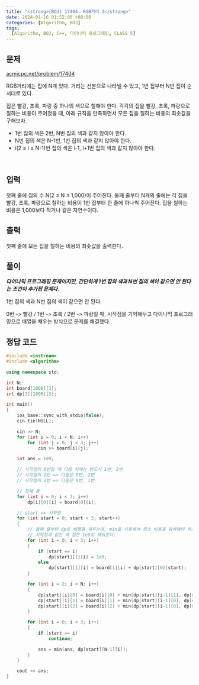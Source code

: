 ```yaml
---
title: "<strong>[BOJ] 17404. RGB거리 2</strong>"
date: 2024-01-16 01:52:00 +09:00
categories: [Algorithm, BOJ]
tags:
  [Algorithm, BOJ, C++, 다이나믹 프로그래밍, CLASS 5]
---
```

## **문제**
[acmicpc.net/problem/17404](https://www.acmicpc.net/problem/17404)
<br>

RGB거리에는 집에 N개 있다. 거리는 선분으로 나타낼 수 있고, 1번 집부터 N번 집이 순서대로 있다.

집은 빨강, 초록, 파랑 중 하나의 색으로 칠해야 한다. 각각의 집을 빨강, 초록, 파랑으로 칠하는 비용이 주어졌을 때, 아래 규칙을 만족하면서 모든 집을 칠하는 비용의 최솟값을 구해보자.

- 1번 집의 색은 2번, N번 집의 색과 같지 않아야 한다.
- N번 집의 색은 N-1번, 1번 집의 색과 같지 않아야 한다.
- i(2 ≤ i ≤ N-1)번 집의 색은 i-1, i+1번 집의 색과 같지 않아야 한다.
<br>

## **입력**
첫째 줄에 집의 수 N(2 ≤ N ≤ 1,000)이 주어진다. 둘째 줄부터 N개의 줄에는 각 집을 빨강, 초록, 파랑으로 칠하는 비용이 1번 집부터 한 줄에 하나씩 주어진다. 집을 칠하는 비용은 1,000보다 작거나 같은 자연수이다.
<br>

## **출력**
첫째 줄에 모든 집을 칠하는 비용의 최솟값을 출력한다.
<br>

## **풀이**
***다이나믹 프로그래밍 문제이지만, 간단하게 1번 집의 색과 N번 집의 색이 같으면 안 된다는 조건이 추가된 문제다.***
<br>

1번 집의 색과 N번 집의 색이 같으면 안 된다.
<br>

0번 -> 빨강 / 1번 -> 초록 / 2번 -> 파랑일 때, 시작점을 기억해두고 다이나믹 프로그래밍으로 배열을 채우는 방식으로 문제를 해결했다.

## **정답 코드**
```c++
#include <iostream>
#include <algorithm>

using namespace std;

int N;
int board[1000][3];
int dp[3][1000][3];

int main()
{
    ios_base::sync_with_stdio(false);
    cin.tie(NULL);

    cin >> N;
    for (int i = 0; i < N; i++)
        for (int j = 0; j < 3; j++)
            cin >> board[i][j];

    int ans = 1e9;

    // 시작점이 0번일 때 다음 차례는 반드시 1번, 2번
    // 시작점이 1번 => 다음은 0번, 2번
    // 시작점이 2번 => 다음은 0번, 1번

    // 첫째 줄
    for (int i = 0; i < 3; i++)
        dp[i][0][i] = board[0][i];

    // start => 시작점
    for (int start = 0; start < 3; start++)
    {
        // 둘째 줄부터 dp로 배열을 채우는데, min을 사용해서 최소 비용을 탐색해야 하기 때문에,
        // 시작점과 같은 색 집은 1e9로 채워준다.
        for (int i = 0; i < 3; i++)
        {
            if (start == i)
                dp[start][1][i] = 1e9;
            else
                dp[start][1][i] = board[1][i] + dp[start][0][start];
        }

        for (int i = 2; i < N; i++)
        {
            dp[start][i][0] = board[i][0] + min(dp[start][i-1][1], dp[start][i-1][2]);
            dp[start][i][1] = board[i][1] + min(dp[start][i-1][0], dp[start][i-1][2]);
            dp[start][i][2] = board[i][2] + min(dp[start][i-1][0], dp[start][i-1][1]);
        }

        for (int i = 0; i < 3; i++)
        {
            if (start == i)
                continue;

            ans = min(ans, dp[start][N-1][i]);
        }
    }

    cout << ans;
}
```
